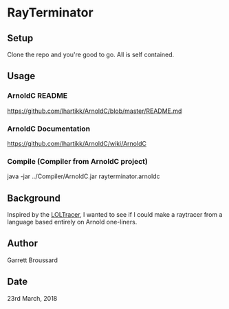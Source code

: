 # RayTerminator

## Setup
Clone the repo and you're good to go. All is self contained.

## Usage
### ArnoldC README
https://github.com/lhartikk/ArnoldC/blob/master/README.md
### ArnoldC Documentation
https://github.com/lhartikk/ArnoldC/wiki/ArnoldC

### Compile (Compiler from ArnoldC project)
java -jar ../Compiler/ArnoldC.jar rayterminator.arnoldc

## Background
Inspired by the [LOLTracer](https://github.com/LoganKelly/LOLTracer), I wanted to see if I could make a raytracer from
a language based entirely on Arnold one-liners.

## Author
Garrett Broussard

## Date
23rd March, 2018
